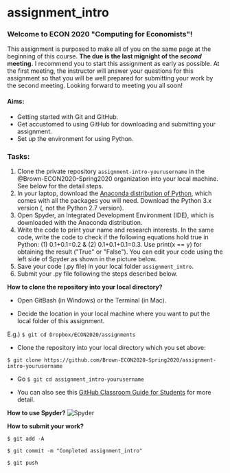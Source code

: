 # assignment_intro

### Welcome to ECON 2020 "Computing for Economists"! 

This assignment is purposed to make all of you on the same page at the beginning of this course. 
**The due is the last mignight of the *second* meeting.** I recommend you to start this assignment as early as possible. 
At the first meeting, the instructor will answer your questions for this assignment so that you will be well prepared for submitting your work by the second meeting. Looking forward to meeting you all soon!

#### Aims:
- Getting started with Git and GitHub. 
- Get accustomed to using GitHub for downloading and submitting your assignment. 
- Set up the environment for using Python.

### Tasks:
1. Clone the private repository `assignment-intro-yourusername` in the @Brown-ECON2020-Spring2020 organization into your local machine. See below for the detail steps.  
1. In your laptop, download the [Anaconda distribution of Python](https://www.anaconda.com/distribution/), which comes with all the packages you will need. Download the Python 3.x version (, not the Python 2.7 version).
1. Open Spyder, an Integrated Development Environment (IDE), which is downloaded with the Anaconda distribution. 
1. Write the code to print your name and research interests. In the same code, write the code to check if the following equations hold true in Python: (1) 0.1+0.1=0.2 & (2) 0.1+0.1+0.1=0.3. Use print(x == y) for obtaining the result ("True" or "False"). You can edit your code using the left side of Spyder as shown in the picture below. 
1. Save your code (.py file) in your local folder `assignment_intro`.  
1. Submit your .py file following the steps described below. 


**How to clone the repository into your local directory?**
- Open GitBash (in Windows) or the Terminal (in Mac).

- Decide the location in your local machine where you want to put the local folder of this assignment. 

E.g.) `$ git cd Dropbox/ECON2020/assignments`

- Clone the repository into your local directory which you set above:  

`$ git clone https://github.com/Brown-ECON2020-Spring2020/assignment-intro-yourusername`

- Go 
`$ git cd assignment_intro-yourusername`

- You can also see this [GitHub Classroom Guide for Students](https://github.com/jfiksel/github-classroom-for-students) for more detail.


**How to use Spyder?**
![Spyder](https://dl.dropboxusercontent.com/s/vqb91hwjyoecd5u/fig_spyder_1.png?dl=0 "Spyder")

**How to submit your work?**

`$ git add -A`

`$ git commit -m "Completed assignment_intro"`

`$ git push`





